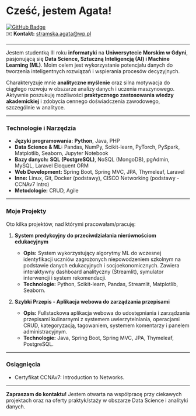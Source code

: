 #  Cześć, jestem Agata!

[![GitHub Badge](https://img.shields.io/badge/GitHub-amiaga-blue?style=flat-square&logo=github)](https://github.com/amiaga)  
✉️ **Kontakt:** stramska.agata@wp.pl

---

 Jestem studentką III roku **informatyki** na **Uniwersytecie Morskim w Gdyni**, pasjonującą się **Data Science, Sztuczną Inteligencją (AI) i Machine Learning (ML)**. Moim celem jest wykorzystanie potencjału danych do tworzenia inteligentnych rozwiązań i wspierania procesów decyzyjnych.

 Charakteryzuje mnie **analityczne myślenie** oraz silna motywacja do ciągłego rozwoju w obszarze analizy danych i uczenia maszynowego. Aktywnie poszukuję możliwości **praktycznego zastosowania wiedzy akademickiej** i zdobycia cennego doświadczenia zawodowego, szczególnie w analityce.

---

### Technologie i Narzędzia
* **Języki programowania:** **Python**, Java, PHP 
* **Data Science & ML:** Pandas, NumPy, Scikit-learn, PyTorch, PySpark, Matplotlib, Seaborn, Jupyter Notebook
* **Bazy danych:** **SQL (PostgreSQL)**, NoSQL (MongoDB), pgAdmin, MySQL, Laravel Eloquent ORM
* **Web Development:** Spring Boot, Spring MVC, JPA, Thymeleaf, Laravel
* **Inne:** Linux, Git, Docker (podstawy), CISCO Networking (podstawy - CCNAv7 Intro)
* **Metodologie:** CRUD, Agile

---

###  Moje Projekty

Oto kilka projektów, nad którymi pracowałam/pracuję:

1.  **System predykcyjny do przeciwdziałania nierównościom edukacyjnym**
    * **Opis:** System wykorzystujący algorytmy ML do wczesnej identyfikacji uczniów zagrożonych niepowodzeniem szkolnym na podstawie danych edukacyjnych i socjoekonomicznych. Zawiera interaktywny dashboard analityczny (Streamlit), symulator interwencji i system rekomendacji.
    * **Technologie:** Python, Scikit-learn, Pandas, Streamlit, Matplotlib, Seaborn.

2.  **Szybki Przepis - Aplikacja webowa do zarządzania przepisami**
    * **Opis:** Fullstackowa aplikacja webowa do udostępniania i zarządzania przepisami kulinarnymi z systemem uwierzytelniania, operacjami CRUD, kategoryzacją, tagowaniem, systemem komentarzy i panelem administracyjnym.
    * **Technologie:** Java, Spring Boot, Spring MVC, JPA, Thymeleaf, PostgreSQL.

---

###  Osiągnięcia
* Certyfikat CCNAv7: Introduction to Networks.

---

 **Zapraszam do kontaktu!** Jestem otwarta na współpracę przy ciekawych projektach oraz na oferty praktyk/staży w obszarze Data Science i analityki danych.
